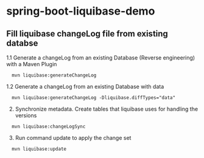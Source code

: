 # spring-boot-liquibase-demo
## Fill liquibase changeLog file from existing databse  
1.1 Generate a changeLog from an existing Database (Reverse engineering) with a Maven Plugin
```
  mvn liquibase:generateChangeLog  
```
1.2 Generate a changeLog from an existing Database with data
```
  mvn liquibase:generateChangeLog -Dliquibase.diffTypes="data"  
```
2. Synchronize metadata. Create tables that liquibase uses for handling the versions  
```  
  mvn liquibase:changeLogSync  
```
3. Run command update to apply the change set  
```
  mvn liquibase:update  
```
